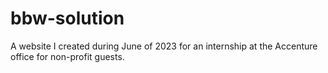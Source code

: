 # bbw-solution
A website I created during June of 2023 for an internship at the Accenture office for non-profit guests.
